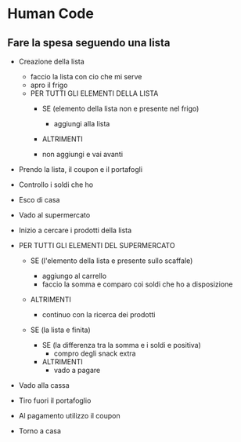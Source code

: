 # Human Code

## Fare la spesa seguendo una lista

- Creazione della lista
    - faccio la lista con cio che mi serve
    - apro il frigo
    - PER TUTTI GLI ELEMENTI DELLA LISTA
        - SE (elemento della lista non e presente nel frigo)
            - aggiungi alla lista

        - ALTRIMENTI
         - non aggiungi e vai avanti

- Prendo la lista, il coupon e il portafogli
- Controllo i soldi che ho
- Esco di casa 
- Vado al supermercato
- Inizio a cercare i prodotti della lista
- PER TUTTI GLI ELEMENTI DEL SUPERMERCATO
    - SE (l'elemento della lista e presente sullo scaffale)
        - aggiungo al carrello
        - faccio la somma e comparo coi soldi che ho a disposizione
        
    - ALTRIMENTI
        - continuo con la ricerca dei prodotti 
    
    - SE (la lista e finita)
        - SE (la differenza tra la somma e i soldi e positiva)
            - compro degli snack extra
        - ALTRIMENTI
            - vado a pagare
- Vado alla cassa
- Tiro fuori il portafoglio
- Al pagamento utilizzo il coupon
- Torno a casa





